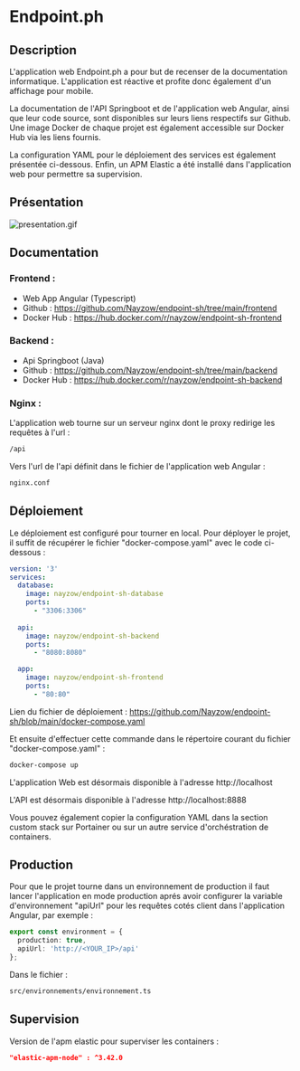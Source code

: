 # Endpoint.ph

## Description

L'application web Endpoint.ph a pour but de recenser de la documentation informatique. L'application est réactive et profite donc également d'un affichage pour mobile.

La documentation de l'API Springboot et de l'application web Angular, ainsi que leur code source, sont disponibles sur leurs liens respectifs sur Github. Une image Docker de chaque projet est également accessible sur Docker Hub via les liens fournis.

La configuration YAML pour le déploiement des services est également présentée ci-dessous. Enfin, un APM Elastic a été installé dans l'application web pour permettre sa supervision.

## Présentation

![presentation.gif](resources%2Fpresentation.gif)

## Documentation

### Frontend :
- Web App Angular (Typescript)
- Github : https://github.com/Nayzow/endpoint-sh/tree/main/frontend
- Docker Hub : https://hub.docker.com/r/nayzow/endpoint-sh-frontend

### Backend :
- Api Springboot (Java)
- Github : https://github.com/Nayzow/endpoint-sh/tree/main/backend
- Docker Hub : https://hub.docker.com/r/nayzow/endpoint-sh-backend

### Nginx :

L'application web tourne sur un serveur nginx dont le proxy redirige les requêtes à l'url :

```bash
/api
```

Vers l'url de l'api définit dans le fichier de l'application web Angular :

```bash
nginx.conf
```

## Déploiement

Le déploiement est configuré pour tourner en local. Pour déployer le projet, il suffit de récupérer le fichier "docker-compose.yaml" avec le code ci-dessous :

```yaml
version: '3'
services:
  database:
    image: nayzow/endpoint-sh-database
    ports:
      - "3306:3306"
      
  api:
    image: nayzow/endpoint-sh-backend
    ports:
      - "8080:8080"

  app:
    image: nayzow/endpoint-sh-frontend
    ports:
      - "80:80"
```

Lien du fichier de déploiement : https://github.com/Nayzow/endpoint-sh/blob/main/docker-compose.yaml

Et ensuite d'effectuer cette commande dans le répertoire courant du fichier "docker-compose.yaml" :

```bash
docker-compose up
```

L'application Web est désormais disponible à l'adresse http://localhost

L'API est désormais disponible à l'adresse http://localhost:8888

Vous pouvez également copier la configuration YAML dans la section custom stack sur Portainer ou sur un autre service d'orchéstration de containers.

## Production

Pour que le projet tourne dans un environnement de production il faut lancer l'application en mode production aprés avoir configurer la variable d'environnement "apiUrl" pour les requêtes cotés client dans l'application Angular, par exemple :

```typescript
export const environment = {  
  production: true,  
  apiUrl: 'http://<YOUR_IP>/api'  
};
```

Dans le fichier :

```bash
src/environnements/environnement.ts 
```

## Supervision

Version de l'apm elastic pour superviser les containers :

```json
"elastic-apm-node" : ^3.42.0
```
